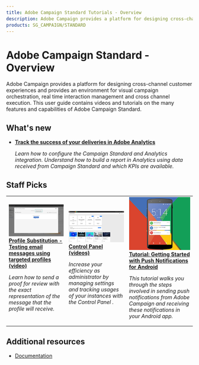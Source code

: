 ```yaml
---
title: Adobe Campaign Standard Tutorials - Overview
description: Adobe Campaign provides a platform for designing cross-channel customer experiences and provides an environment for visual campaign orchestration, real time interaction management and cross channel execution. This user guide contains videos and tutorials on the many features and capabilities of Adobe Campaign Standard.
products: SG_CAMPAIGN/STANDARD
---
```


# Adobe Campaign Standard -  Overview

Adobe Campaign provides a platform for designing cross-channel customer experiences and provides an environment for visual campaign orchestration, real time interaction management and cross channel execution. This user guide contains videos and tutorials on the many features and capabilities of Adobe Campaign Standard.

## What's new

* **[Track the success of your deliveries in Adobe Analytics](/help/integrations/track-the-success-of-your-deliveries-in-analytics.md)**
    
    *Learn how to configure the Campaign Standard and Analytics integration. Understand how to build a report in Analytics using data received from Campaign Standard and which KPIs are available.*

## Staff Picks

<table>
<tr>
  <td>
    <a href="./communication-channels/email/profile-substitution.md"> 
      <img alt="Profile Substitution - Testing email messages using targeted profiles (video)" src="./assets/substitution_tab.png"/>
    </a>
    <div>
      <a href="./communication-channels/email/profile-substitution.md">
    <strong>Profile Substitution - Testing email messages using targeted profiles (video)</strong>
    </a>
    </div>
    <p>
    <em>Learn how to send a proof for review with the exact representation of the message that the profile will receive.</em>
    <p>
  </td>
   <td>
    <a href="https://docs.adobe.com/content/help/en/campaign-standard-learn/control-panel/control-panel-overview.html)">
      <img alt="Control Panel (videos)" src="./assets/control-panel.png" />
    </a>
    <div>
    <a href="https://docs.adobe.com/content/help/en/campaign-standard-learn/control-panel/control-panel-overview.html">
    <strong>Control Panel (videos)</strong>
    </a>
    </div>
    <p>
    <em> Increase your efficiency as administrator by managing settings and tracking usages of your instances with the Control Panel .</em>
    <p>
  </td>
  <td>
    <a href="https://docs.adobe.com/content/help/en/campaign-standard-learn/getting-started-with-push-notifications-android/introduction.html">
      <img alt="Tutorial: Getting Started with Push Notifications for Android" src="./assets/push-for-android.png" />
    </a>
    <div>
      <a href="https://docs.adobe.com/content/help/en/campaign-standard-learn/getting-started-with-push-notifications-android/introduction.html">
    <strong>Tutorial: Getting Started with Push Notifications for Android</strong>
    </a>
    </div>
    <p>
    <em>This tutorial walks you through the steps involved in sending push notifications from Adobe Campaign and receiving these notifications in your Android app. </em>
    <p>
  </td>
</tr>
</table>

## Additional resources

* [Documentation](https://docs.adobe.com/content/help/en/campaign-standard/using/campaign-standard-home.html)
